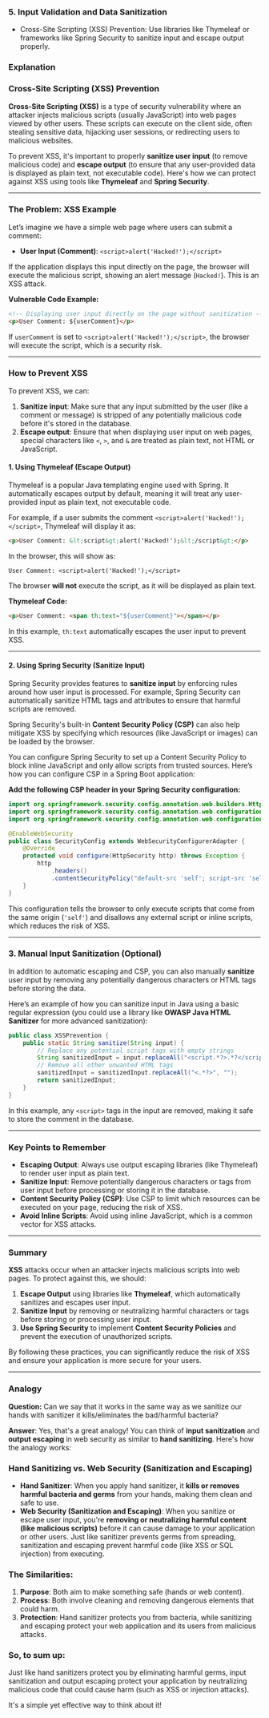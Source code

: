 ### 5. Input Validation and Data Sanitization
- Cross-Site Scripting (XSS) Prevention: Use libraries like Thymeleaf or frameworks like Spring
  Security to sanitize input and escape output properly.

### Explanation

### **Cross-Site Scripting (XSS) Prevention**

**Cross-Site Scripting (XSS)** is a type of security vulnerability where an attacker injects malicious scripts (usually JavaScript) into web pages viewed by other users. These scripts can execute on the client side, often stealing sensitive data, hijacking user sessions, or redirecting users to malicious websites.

To prevent XSS, it's important to properly **sanitize user input** (to remove malicious code) and **escape output** (to ensure that any user-provided data is displayed as plain text, not executable code). Here's how we can protect against XSS using tools like **Thymeleaf** and **Spring Security**.

---

### **The Problem: XSS Example**

Let’s imagine we have a simple web page where users can submit a comment:

- **User Input (Comment)**: `<script>alert('Hacked!');</script>`

If the application displays this input directly on the page, the browser will execute the malicious script, showing an alert message (`Hacked!`). This is an XSS attack.

**Vulnerable Code Example:**

```html
<!-- Displaying user input directly on the page without sanitization -->
<p>User Comment: ${userComment}</p>
```

If `userComment` is set to `<script>alert('Hacked!');</script>`, the browser will execute the script, which is a security risk.

---

### **How to Prevent XSS**

To prevent XSS, we can:
1. **Sanitize input**: Make sure that any input submitted by the user (like a comment or message) is stripped of any potentially malicious code before it's stored in the database.
2. **Escape output**: Ensure that when displaying user input on web pages, special characters like `<`, `>`, and `&` are treated as plain text, not HTML or JavaScript.

#### **1. Using Thymeleaf (Escape Output)**

Thymeleaf is a popular Java templating engine used with Spring. It automatically escapes output by default, meaning it will treat any user-provided input as plain text, not executable code.

For example, if a user submits the comment `<script>alert('Hacked!');</script>`, Thymeleaf will display it as:

```html
<p>User Comment: &lt;script&gt;alert('Hacked!');&lt;/script&gt;</p>
```

In the browser, this will show as:

```
User Comment: <script>alert('Hacked!');</script>
```

The browser **will not** execute the script, as it will be displayed as plain text.

**Thymeleaf Code:**

```html
<p>User Comment: <span th:text="${userComment}"></span></p>
```

In this example, `th:text` automatically escapes the user input to prevent XSS.

---

#### **2. Using Spring Security (Sanitize Input)**

Spring Security provides features to **sanitize input** by enforcing rules around how user input is processed. For example, Spring Security can automatically sanitize HTML tags and attributes to ensure that harmful scripts are removed.

Spring Security's built-in **Content Security Policy (CSP)** can also help mitigate XSS by specifying which resources (like JavaScript or images) can be loaded by the browser.

You can configure Spring Security to set up a Content Security Policy to block inline JavaScript and only allow scripts from trusted sources. Here’s how you can configure CSP in a Spring Boot application:

**Add the following CSP header in your Spring Security configuration:**

```java
import org.springframework.security.config.annotation.web.builders.HttpSecurity;
import org.springframework.security.config.annotation.web.configuration.EnableWebSecurity;
import org.springframework.security.config.annotation.web.configuration.WebSecurityConfigurerAdapter;

@EnableWebSecurity
public class SecurityConfig extends WebSecurityConfigurerAdapter {
    @Override
    protected void configure(HttpSecurity http) throws Exception {
        http
            .headers()
            .contentSecurityPolicy("default-src 'self'; script-src 'self'; object-src 'none';");
    }
}
```

This configuration tells the browser to only execute scripts that come from the same origin (`'self'`) and disallows any external script or inline scripts, which reduces the risk of XSS.

---

### **3. Manual Input Sanitization (Optional)**

In addition to automatic escaping and CSP, you can also manually **sanitize** user input by removing any potentially dangerous characters or HTML tags before storing the data.

Here’s an example of how you can sanitize input in Java using a basic regular expression (you could use a library like **OWASP Java HTML Sanitizer** for more advanced sanitization):

```java
public class XSSPrevention {
    public static String sanitize(String input) {
        // Replace any potential script tags with empty strings
        String sanitizedInput = input.replaceAll("<script.*?>.*?</script>", "");
        // Remove all other unwanted HTML tags
        sanitizedInput = sanitizedInput.replaceAll("<.*?>", "");
        return sanitizedInput;
    }
}
```

In this example, any `<script>` tags in the input are removed, making it safe to store the comment in the database.

---

### **Key Points to Remember**
- **Escaping Output**: Always use output escaping libraries (like Thymeleaf) to render user input as plain text.
- **Sanitize Input**: Remove potentially dangerous characters or tags from user input before processing or storing it in the database.
- **Content Security Policy (CSP)**: Use CSP to limit which resources can be executed on your page, reducing the risk of XSS.
- **Avoid Inline Scripts**: Avoid using inline JavaScript, which is a common vector for XSS attacks.

---

### **Summary**

**XSS** attacks occur when an attacker injects malicious scripts into web pages. To protect against this, we should:
1. **Escape Output** using libraries like **Thymeleaf**, which automatically sanitizes and escapes user input.
2. **Sanitize Input** by removing or neutralizing harmful characters or tags before storing or processing user input.
3. **Use Spring Security** to implement **Content Security Policies** and prevent the execution of unauthorized scripts.

By following these practices, you can significantly reduce the risk of XSS and ensure your application is more secure for your users.

---

### **Analogy**

**Question:** Can we say that it works in the same way as we sanitize our hands with sanitizer it kills/eliminates the bad/harmful bacteria?

**Answer**: Yes, that's a great analogy! You can think of **input sanitization** and **output escaping** in web security as similar to **hand sanitizing**. Here's how the analogy works:

### **Hand Sanitizing vs. Web Security (Sanitization and Escaping)**

- **Hand Sanitizer**: When you apply hand sanitizer, it **kills or removes harmful bacteria and germs** from your hands, making them clean and safe to use.
- **Web Security (Sanitization and Escaping)**: When you sanitize or escape user input, you're **removing or neutralizing harmful content (like malicious scripts)** before it can cause damage to your application or other users. Just like sanitizer prevents germs from spreading, sanitization and escaping prevent harmful code (like XSS or SQL injection) from executing.

### The Similarities:
1. **Purpose**: Both aim to make something safe (hands or web content).
2. **Process**: Both involve cleaning and removing dangerous elements that could harm.
3. **Protection**: Hand sanitizer protects you from bacteria, while sanitizing and escaping protect your web application and its users from malicious attacks.

### So, to sum up:
Just like hand sanitizers protect you by eliminating harmful germs, input sanitization and output escaping protect your application by neutralizing malicious code that could cause harm (such as XSS or injection attacks).

It's a simple yet effective way to think about it!

